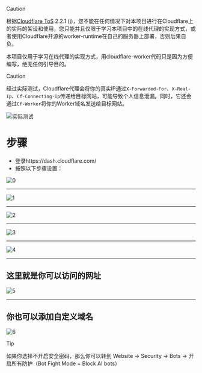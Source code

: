> [!CAUTION]
> 根据[Cloudflare ToS](cloudflare.com/terms) 2.2.1 (j)，您不能在任何情况下对本项目进行在Cloudflare上的实际的架设和使用，您只能并且仅限于学习本项目中的在线代理的实现方式，或者使用Cloudflare开源的worker-runtime在自己的服务器上部署，否则后果自负。
>
> 本项目仅用于学习在线代理的实现方式，用cloudflare-worker代码只是因为方便编写，绝无任何引导目的。

> [!CAUTION]
> 经过实际测试，Cloudflare代理会将你的真实IP通过`X-Forwarded-For`、`X-Real-Ip`、`Cf-Connecting-Ip`传递给目标网站，可能导致个人信息泄漏。同时，它还会通过`Cf-Worker`将你的Worker域名发送给目标网站。

![实际测试](img/depoly/cf/cf_realip.png)

# 步骤

* 登录https://dash.cloudflare.com/
* 按照以下步骤设置：


![0](img/depoly/cf/0.png)

---

![1](img/depoly/cf/1.png)

---

![2](img/depoly/cf/2.png)

---

![3](img/depoly/cf/3.png)

---

![4](img/depoly/cf/4.png)

---

## 这里就是你可以访问的网址

![5](img/depoly/cf/5.png)

---

## 你也可以添加自定义域名

![6](img/depoly/cf/6.png)


> [!TIP]
> 如果你选择不开启安全密码，那么你可以转到 Website -> Security -> Bots -> 开启所有防护（Bot Fight Mode + Block AI bots）

